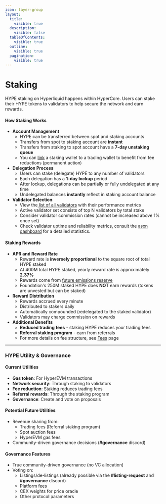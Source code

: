 ```yaml
---
icon: layer-group
layout:
  title:
    visible: true
  description:
    visible: false
  tableOfContents:
    visible: true
  outline:
    visible: true
  pagination:
    visible: true
---
```


# Staking

HYPE staking on Hyperliquid happens within HyperCore. Users can stake their HYPE tokens to validators to help secure the network and earn rewards.

#### How Staking Works

* **Account Management**
  * HYPE can be transferred between spot and staking accounts
  * Transfers from spot to staking account are **instant**
  * Transfers from staking to spot account have a **7-day unstaking queue**
  * You can [link](https://hyperliquid.gitbook.io/hyperliquid-docs/trading/fees#staking-linking) a staking wallet to a trading wallet to benefit from fee reductions (permanent action)
* **Delegation Process**
  * Users can stake (delegate) HYPE to any number of validators
  * Each delegation has a **1-day lockup** period
  * After lockup, delegations can be partially or fully undelegated at any time
  * Undelegated balances **instantly** reflect in staking account balance
* **Validator Selection**
  * View the[ list of all validators](https://app.hyperliquid.xyz/staking) with their performance metrics
  * Active validator set consists of top N validators by total stake
  * Consider validator commission rates (cannot be increased above 1% once set)
  * Check validator uptime and reliability metrics, consult the [asxn dashboard](https://data.asxn.xyz/dashboard/hype-staking) for a detailed statistics.

#### Staking Rewards

* **APR and Reward Rate**
  * Reward rate is **inversely proportional** to the square root of total HYPE staked
  * At 400M total HYPE staked, yearly reward rate is approximately **2.37%**
  * Rewards come from [future emissions reserve](../../guide/user-guide/airdrop.md#id-1.-why-farm-hl)
  * Foundation's 250M staked HYPE does **NOT** earn rewards (tokens are unvested but can be staked)
* **Reward Distribution**
  * Rewards accrued every minute
  * Distributed to stakers daily
  * Automatically compounded (redelegated to the staked validator)
  * Validators may charge commission on rewards
* **Additional Benefits**
  * **Reduced trading fees** - staking HYPE reduces your trading fees
  * **Referral staking program** - earn from referrals
  * For more details on fee structure, see [Fees](../hypercore/dex/clearinghouse/fees.md) page

***

### HYPE Utility & Governance

#### Current Utilities

* **Gas token**: For HyperEVM transactions
* **Network security**: Through staking to validators
* **Fee reduction**: Staking reduces trading fees
* **Referral rewards**: Through the staking program
* **Governance**: Create and vote on proposals

#### Potential Future Utilities

* Revenue sharing from:
  * Trading fees (Referral staking program)
  * Spot auction fees
  * HyperEVM gas fees
* Community-driven governance decisions (**#governance** discord)

#### Governance Features

* True community-driven governance (no VC allocation)
* Voting on:
  * Listings/de-listings (already possible via the **#listing-request** and **#governance** discord)
  * Platform fees
  * CEX weights for price oracle
  * Other protocol parameters
